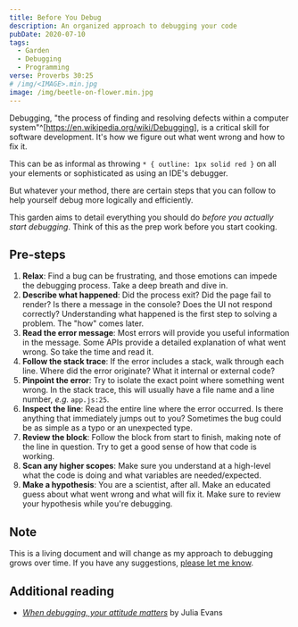 ```yaml
---
title: Before You Debug
description: An organized approach to debugging your code
pubDate: 2020-07-10
tags:
  - Garden
  - Debugging
  - Programming
verse: Proverbs 30:25
# /img/<IMAGE>.min.jpg
image: /img/beetle-on-flower.min.jpg
---
```


Debugging, "the process of finding and resolving defects within a computer system"^[https://en.wikipedia.org/wiki/Debugging], is a critical skill for software development. It's how we figure out what went wrong and how to fix it.

This can be as informal as throwing `* { outline: 1px solid red }` on all your elements or sophisticated as using an IDE's debugger.

But whatever your method, there are certain steps that you can follow to help yourself debug more logically and efficiently.

This garden aims to detail everything you should do _before you actually start debugging_. Think of this as the prep work before you start cooking.

## Pre-steps

1. **Relax**: Find a bug can be frustrating, and those emotions can impede the debugging process. Take a deep breath and dive in.
1. **Describe what happened**: Did the process exit? Did the page fail to render? Is there a message in the console? Does the UI not respond correctly? Understanding what happened is the first step to solving a problem. The "how" comes later.
1. **Read the error message**: Most errors will provide you useful information in the message. Some APIs provide a detailed explanation of what went wrong. So take the time and read it.
1. **Follow the stack trace**: If the error includes a stack, walk through each line. Where did the error originate? What it internal or external code?
1. **Pinpoint the error**: Try to isolate the exact point where something went wrong. In the stack trace, this will usually have a file name and a line number, _e.g._ `app.js:25`.
1. **Inspect the line**: Read the entire line where the error occurred. Is there anything that immediately jumps out to you? Sometimes the bug could be as simple as a typo or an unexpected type.
1. **Review the block**: Follow the block from start to finish, making note of the line in question. Try to get a good sense of how that code is working.
1. **Scan any higher scopes**: Make sure you understand at a high-level what the code is doing and what variables are needed/expected.
1. **Make a hypothesis**: You are a scientist, after all. Make an educated guess about what went wrong and what will fix it. Make sure to review your hypothesis while you're debugging.

## Note

This is a living document and will change as my approach to debugging grows over time. If you have any suggestions, [please let me know](#comment-link).

## Additional reading

- [_When debugging, your attitude matters_](https://jvns.ca/blog/debugging-attitude-matters/) by Julia Evans
